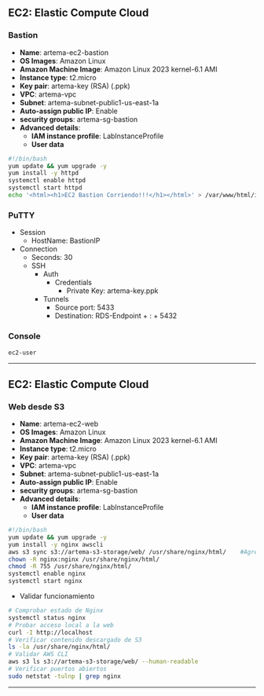 ## **EC2**: Elastic Compute Cloud
###  Bastion
- **Name**: artema-ec2-bastion
- **OS Images**: Amazon Linux
- **Amazon Machine Image**: Amazon Linux 2023 kernel-6.1 AMI
- **Instance type**: t2.micro
- **Key pair**: artema-key (RSA) (.ppk)
- **VPC**: artema-vpc
- **Subnet**: artema-subnet-public1-us-east-1a
- **Auto-assign public IP**: Enable
- **security groups**: artema-sg-bastion
- **Advanced details**:
  - **IAM instance profile**: LabInstanceProfile
  - **User data**
```bash
#!/bin/bash
yum update && yum upgrade -y
yum install -y httpd
systemctl enable httpd
systemctl start httpd
echo '<html><h1>EC2 Bastion Corriendo!!!</h1></html>' > /var/www/html/index.html
```
### PuTTY
- Session
    - HostName: BastionIP
- Connection
    - Seconds: 30
    - SSH
        - Auth
            - Credentials
                - Private Key: artema-key.ppk
        - Tunnels      
            - Source port: 5433
            - Destination: RDS-Endpoint + : + 5432
### Console
```bash
ec2-user
```

---

## **EC2**: Elastic Compute Cloud
###  Web desde S3
- **Name**: artema-ec2-web
- **OS Images**: Amazon Linux
- **Amazon Machine Image**: Amazon Linux 2023 kernel-6.1 AMI
- **Instance type**: t2.micro
- **Key pair**: artema-key (RSA) (.ppk)
- **VPC**: artema-vpc
- **Subnet**: artema-subnet-public1-us-east-1a
- **Auto-assign public IP**: Enable
- **security groups**: artema-sg-bastion
- **Advanced details**:
  - **IAM instance profile**: LabInstanceProfile
  - **User data**
```bash
#!/bin/bash
yum update && yum upgrade -y
yum install -y nginx awscli
aws s3 sync s3://artema-s3-storage/web/ /usr/share/nginx/html/    #Agregar s3
chown -R nginx:nginx /usr/share/nginx/html/
chmod -R 755 /usr/share/nginx/html/
systemctl enable nginx
systemctl start nginx
```

- Validar funcionamiento
```bash
# Comprobar estado de Nginx
systemctl status nginx
# Probar acceso local a la web
curl -I http://localhost
# Verificar contenido descargado de S3
ls -la /usr/share/nginx/html/
# Validar AWS CLI
aws s3 ls s3://artema-s3-storage/web/ --human-readable
# Verificar puertos abiertos
sudo netstat -tulnp | grep nginx
```
---